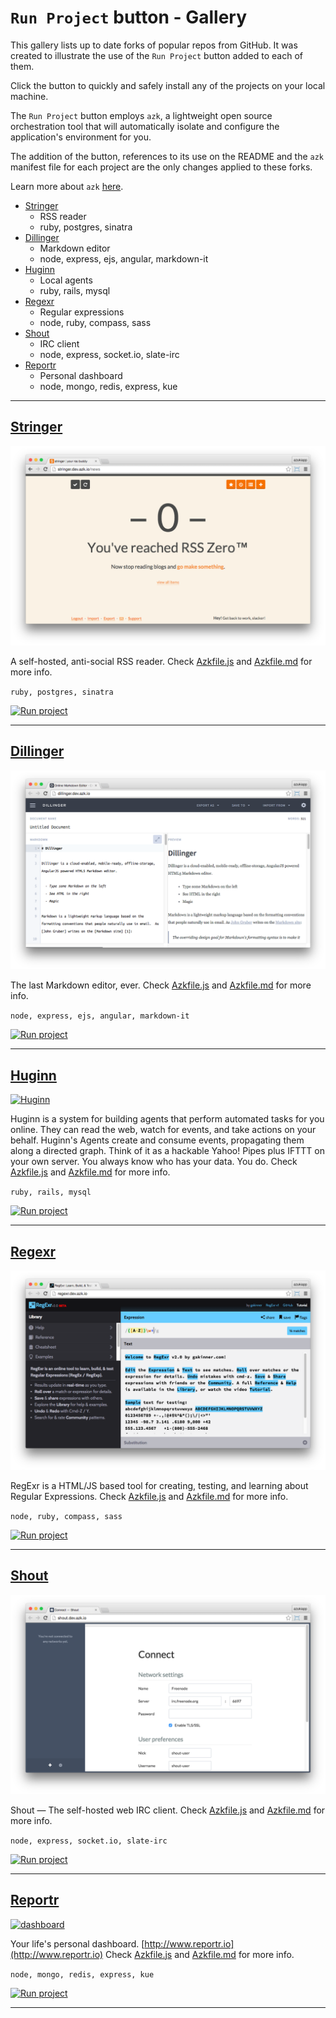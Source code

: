 # `Run Project` button - Gallery

This gallery lists up to date forks of popular repos from GitHub. It was created to illustrate the use of the `Run Project` button added to each of them.

Click the button to quickly and safely install any of the projects on your local machine.

The `Run Project` button employs `azk`, a lightweight open source orchestration tool that will automatically isolate and configure the application's environment for you.

The addition of the button, references to its use on the README and the `azk` manifest file for each project are the only changes applied to these forks.

Learn more about `azk` [here](https://github.com/azukiapp/azk).

<!-- MarkdownTOC -->

- [Stringer](#stringer)
    + RSS reader
    + ruby, postgres, sinatra
- [Dillinger](#dillinger)
    + Markdown editor
    + node, express, ejs, angular, markdown-it
- [Huginn](#huginn)
    + Local agents
    + ruby, rails, mysql
- [Regexr](#regexr)
    + Regular expressions
    + node, ruby, compass, sass
- [Shout](#shout)
    + IRC client
    + node, express, socket.io, slate-irc
- [Reportr](#reportr)
    + Personal dashboard
    + node, mongo, redis, express, kue

<!-- /MarkdownTOC -->

----------------------

## [Stringer](https://github.com/run-project/stringer/tree/azkfile)

[![stringer](./images/stringer.png)](https://github.com/run-project/stringer/tree/azkfile)

A self-hosted, anti-social RSS reader.
Check [Azkfile.js](https://github.com/run-project/stringer/blob/azkfile/Azkfile.js) and [Azkfile.md](https://github.com/run-project/stringer/blob/azkfile/Azkfile.md) for more info.

`ruby, postgres, sinatra`

[![Run project](https://s3-sa-east-1.amazonaws.com/assets.azk.io/run-project.png)](http://run.azk.io/start/?repo=run-project/stringer&ref=azkfile)

----------------------

## [Dillinger](https://github.com/run-project/dillinger/tree/azkfile)

[![dillinger](./images/dillinger.png)](https://github.com/run-project/dillinger/tree/azkfile)

The last Markdown editor, ever.
Check [Azkfile.js](https://github.com/run-project/dillinger/blob/azkfile/Azkfile.js) and [Azkfile.md](https://github.com/run-project/dillinger/blob/azkfile/Azkfile.md) for more info.

`node, express, ejs, angular, markdown-it`

[![Run project](https://s3-sa-east-1.amazonaws.com/assets.azk.io/run-project.png)](http://run.azk.io/start/?repo=run-project/dillinger&ref=azkfile)

----------------------

## [Huginn](https://github.com/run-project/huginn/tree/azkfile)

<a href="https://github.com/run-project/huginn/tree/azkfile"><img src="https://raw.github.com/cantino/huginn/master/media/huginn-logo.png" alt="Huginn" title="Huggin" width="600" /></a>

Huginn is a system for building agents that perform automated tasks for you online.  They can read the web, watch for events, and take actions on your behalf.  Huginn's Agents create and consume events, propagating them along a directed graph.  Think of it as a hackable Yahoo! Pipes plus IFTTT on your own server.  You always know who has your data.  You do.
Check [Azkfile.js]() and [Azkfile.md](https://github.com/run-project/huginn/blob/azkfile/Azkfile.md) for more info.

`ruby, rails, mysql`

[![Run project](https://s3-sa-east-1.amazonaws.com/assets.azk.io/run-project.png)](http://run.azk.io/start/?repo=run-project/huginn&ref=azkfile)

----------------------

## [Regexr](https://github.com/run-project/regexr/tree/azkfile)

[![regexr](./images/regexr.png)](https://github.com/run-project/regexr/tree/azkfile)

RegExr is a HTML/JS based tool for creating, testing, and learning about Regular Expressions.
Check [Azkfile.js](https://github.com/run-project/regexr/blob/azkfile/Azkfile.js) and [Azkfile.md](https://github.com/run-project/regexr/blob/azkfile/Azkfile.md) for more info.

`node, ruby, compass, sass`

[![Run project](https://s3-sa-east-1.amazonaws.com/assets.azk.io/run-project.png)](http://run.azk.io/start/?repo=run-project/regexr&ref=azkfile)

----------------------

## [Shout](https://github.com/run-project/shout/tree/azkfile)

[![shout](./images/shout.png)](https://github.com/run-project/shout/tree/azkfile)

Shout — The self-hosted web IRC client.
Check [Azkfile.js](https://github.com/run-project/shout/blob/azkfile/Azkfile.js) and [Azkfile.md](https://github.com/run-project/shout/blob/azkfile/Azkfile.md) for more info.

`node, express, socket.io, slate-irc`

[![Run project](https://s3-sa-east-1.amazonaws.com/assets.azk.io/run-project.png)](http://run.azk.io/start/?repo=run-project/shout&ref=azkfile)

----------------------

## [Reportr](https://github.com/run-project/dashboard/tree/azkfile)

<a href="https://github.com/run-project/dashboard/tree/azkfile"><img src="https://raw.githubusercontent.com/run-project/dashboard/azkfile/preview.png" alt="dashboard" title="dashboard" width="600" /></a>

Your life's personal dashboard. [http://www.reportr.io](http://www.reportr.io)
Check [Azkfile.js](https://github.com/run-project/dashboard/blob/azkfile/Azkfile.js) and [Azkfile.md](https://github.com/run-project/dashboard/blob/azkfile/Azkfile.md) for more info.

`node, mongo, redis, express, kue`

[![Run project](https://s3-sa-east-1.amazonaws.com/assets.azk.io/run-project.png)](http://run.azk.io/start/?repo=run-project/dashboard&ref=azkfile)

----------------------
